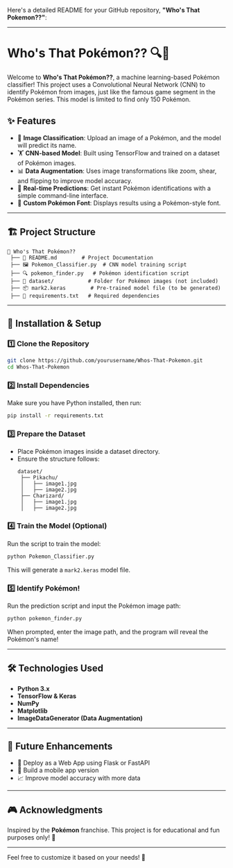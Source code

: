 Here's a detailed README for your GitHub repository, **"Who's That Pokemon??"**:

---

# Who's That Pokémon?? 🔍🐉

Welcome to **Who's That Pokémon??**, a machine learning-based Pokémon classifier! This project uses a Convolutional Neural Network (CNN) to identify Pokémon from images, just like the famous game segment in the Pokémon series. This model is limited to find only 150 Pokémon.

## ✨ Features

- 📸 **Image Classification**: Upload an image of a Pokémon, and the model will predict its name.
- 🏋️ **CNN-based Model**: Built using TensorFlow and trained on a dataset of Pokémon images.
- 📊 **Data Augmentation**: Uses image transformations like zoom, shear, and flipping to improve model accuracy.
- 🔄 **Real-time Predictions**: Get instant Pokémon identifications with a simple command-line interface.
- 🎨 **Custom Pokémon Font**: Displays results using a Pokémon-style font.

---

## 🏗 Project Structure

```
📂 Who's That Pokémon??
 ├── 📝 README.md        # Project Documentation
 ├── 🖼 Pokemon_Classifier.py  # CNN model training script
 ├── 🔍 pokemon_finder.py   # Pokémon identification script
 ├── 📂 dataset/           # Folder for Pokémon images (not included)
 ├── 📦 mark2.keras        # Pre-trained model file (to be generated)
 ├── 📜 requirements.txt   # Required dependencies
```

---

## 🚀 Installation & Setup

### 1️⃣ Clone the Repository
```sh
git clone https://github.com/yourusername/Whos-That-Pokemon.git
cd Whos-That-Pokemon
```

### 2️⃣ Install Dependencies
Make sure you have Python installed, then run:
```sh
pip install -r requirements.txt
```

### 3️⃣ Prepare the Dataset
- Place Pokémon images inside a dataset directory.
- Ensure the structure follows:
  ```
  dataset/
   ├── Pikachu/
   │   ├── image1.jpg
   │   ├── image2.jpg
   ├── Charizard/
   │   ├── image1.jpg
   │   ├── image2.jpg
  ```

### 4️⃣ Train the Model (Optional)
Run the script to train the model:
```sh
python Pokemon_Classifier.py
```
This will generate a `mark2.keras` model file.

### 5️⃣ Identify Pokémon!
Run the prediction script and input the Pokémon image path:
```sh
python pokemon_finder.py
```
When prompted, enter the image path, and the program will reveal the Pokémon's name!

---

## 🛠 Technologies Used
- **Python 3.x**
- **TensorFlow & Keras**
- **NumPy**
- **Matplotlib**
- **ImageDataGenerator (Data Augmentation)**

---

## 🎯 Future Enhancements
- 🌟 Deploy as a Web App using Flask or FastAPI
- 📱 Build a mobile app version
- 📈 Improve model accuracy with more data

---

## 🎮 Acknowledgments
Inspired by the **Pokémon** franchise. This project is for educational and fun purposes only! 🎉

---

Feel free to customize it based on your needs! 🚀
